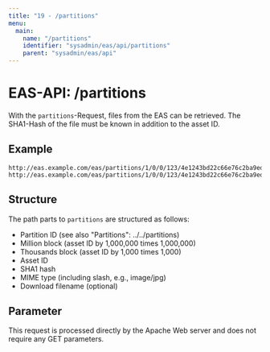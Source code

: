 ```yaml
---
title: "19 - /partitions"
menu:
  main:
    name: "/partitions"
    identifier: "sysadmin/eas/api/partitions"
    parent: "sysadmin/eas/api"
---
```

#  EAS-API: /partitions

With the `partitions`-Request, files from the EAS can be retrieved. The SHA1-Hash of the file must be known in addition to the asset ID.

##  Example

```url
http://eas.example.com/eas/partitions/1/0/0/123/4e1243bd22c66e76c2ba9eddc1f91394e57f9f83/image/jpg
http://eas.example.com/eas/partitions/1/0/0/123/4e1243bd22c66e76c2ba9eddc1f91394e57f9f83/image/jpg/sameFileButOtherName.jpg
```


##  Structure

The path parts to `partitions` are structured as follows:

* Partition ID (see also "Partitions": ../../partitions)
* Million block (asset ID by 1,000,000 times 1,000,000)
* Thousands block (asset ID by 1,000 times 1,000)
* Asset ID
* SHA1 hash
* MIME type (including slash, e.g., image/jpg)
* Download filename (optional)

##  Parameter

This request is processed directly by the Apache Web server and does not require any GET parameters.
